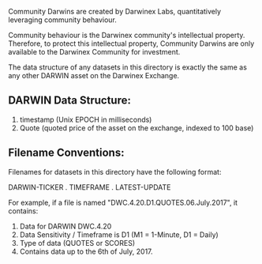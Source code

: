 Community Darwins are created by Darwinex Labs, quantitatively leveraging community behaviour.

Community behaviour is the Darwinex community's intellectual property. Therefore, to protect this intellectual property, Community Darwins are only available to the Darwinex Community for investment.

The data structure of any datasets in this directory is exactly the same as any other DARWIN asset on the Darwinex Exchange.

DARWIN Data Structure:
--
1) timestamp (Unix EPOCH in milliseconds)
2) Quote (quoted price of the asset on the exchange, indexed to 100 base)

Filename Conventions:
--
Filenames for datasets in this directory have the following format:

DARWIN-TICKER . TIMEFRAME . LATEST-UPDATE

For example, if a file is named "DWC.4.20.D1.QUOTES.06.July.2017", it contains:

1) Data for DARWIN DWC.4.20
2) Data Sensitivity / Timeframe is D1 (M1 = 1-Minute, D1 = Daily)
3) Type of data (QUOTES or SCORES)
4) Contains data up to the 6th of July, 2017.
